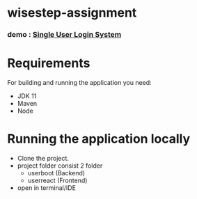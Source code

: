 # wisestep-assignment

### demo : [Single User Login System](https://react-user-login.herokuapp.com)

# Requirements

For building and running the application you need:

- JDK 11
- Maven
- Node

# Running the application locally

- Clone the project.
- project folder consist 2 folder
  - userboot (Backend)
  - userreact (Frontend)
- open in terminal/IDE
